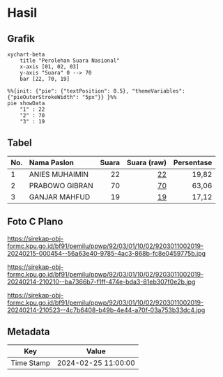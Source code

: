 # Hasil

## Grafik

```mermaid
xychart-beta
    title "Perolehan Suara Nasional"
    x-axis [01, 02, 03]
    y-axis "Suara" 0 --> 70
    bar [22, 70, 19]
```

```mermaid
%%{init: {"pie": {"textPosition": 0.5}, "themeVariables": {"pieOuterStrokeWidth": "5px"}} }%%
pie showData
    "1" : 22
    "2" : 70
    "3" : 19
```

## Tabel

| No. | Nama Paslon    | Suara | Suara (raw) | Persentase |
|:--- |:-------------- | -----:| -----------:| ----------:|
| 1   | ANIES MUHAIMIN | 22    | [22][p-1]   | 19,82      |
| 2   | PRABOWO GIBRAN | 70    | [70][p-2]   | 63,06      |
| 3   | GANJAR MAHFUD  | 19    | [19][p-3]   | 17,12      |


[p-1]: https://github.com/gigit-pemilu/pemilu-2024/blob/main/pilpres/hitung-suara/sub/92-papua-barat/sub/03-fak-fak/sub/01-fak-fak/sub/1002-fak-fak-utara/sub/019-tps/sub/paslon-1.txt
[p-2]: https://github.com/gigit-pemilu/pemilu-2024/blob/main/pilpres/hitung-suara/sub/92-papua-barat/sub/03-fak-fak/sub/01-fak-fak/sub/1002-fak-fak-utara/sub/019-tps/sub/paslon-2.txt
[p-3]: https://github.com/gigit-pemilu/pemilu-2024/blob/main/pilpres/hitung-suara/sub/92-papua-barat/sub/03-fak-fak/sub/01-fak-fak/sub/1002-fak-fak-utara/sub/019-tps/sub/paslon-3.txt

## Foto C Plano

https://sirekap-obj-formc.kpu.go.id/bf91/pemilu/ppwp/92/03/01/10/02/9203011002019-20240215-000454--56a63e40-9785-4ac3-868b-fc8e0459775b.jpg

https://sirekap-obj-formc.kpu.go.id/bf91/pemilu/ppwp/92/03/01/10/02/9203011002019-20240214-210210--ba7366b7-f1ff-474e-bda3-81eb307f0e2b.jpg

https://sirekap-obj-formc.kpu.go.id/bf91/pemilu/ppwp/92/03/01/10/02/9203011002019-20240214-210523--4c7b6408-b49b-4e44-a70f-03a753b33dc4.jpg


## Metadata

| Key        | Value               |
| ---------- | ------------------- |
| Time Stamp | 2024-02-25 11:00:00 |



